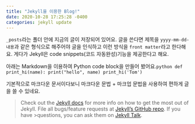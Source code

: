 ```yaml
---
title: "Jekyll을 이용한 Blog!"
date: 2020-10-28 17:25:28 -0400
categories: jekyll update
---
```

`_posts`라는 폴더 안에 지금의 글이 저장되어 있어요. 글을 쓴다면 제목을 `yyyy-mm-dd-내용`과 같은 형식으로 해주어야 글을 인식하고 이런 방식을 `front matter`라고 한다해요.
게다가 Jekyll은 code snippets(코드 자동완성)기능을 제공한다고 해요.

아래는 Markdown을 이용하여 Python code block을 만들어 봤어요. 
​```python
def print_hi(name):
  print("hello", name)
print_hi('Tom')
​```

기본적으로 마크다운 문서이다보니 마크다운 문법 + 마크업 문법을 사용하여 편하게 글을 쓸 수 있네요.


>Check out the [Jekyll docs][jekyll-docs] for more info on how to get the most out of Jekyll. File all bugs/feature requests at [Jekyll’s GitHub repo][jekyll-gh]. If you have >questions, you can ask them on [Jekyll Talk][jekyll-talk].
>
>[jekyll-docs]: https://jekyllrb.com/docs/home
>[jekyll-gh]:   https://github.com/jekyll/jekyll
>[jekyll-talk]: https://talk.jekyllrb.com/

